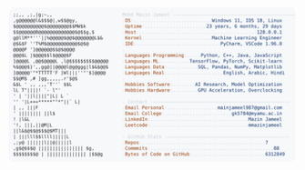 <picture>
  <source srcset="https://raw.githubusercontent.com/mmazinjameel/mmazinjameel/main/dark_mode.svg?v=1748974511" media="(prefers-color-scheme: dark)">
  <img src="https://raw.githubusercontent.com/mmazinjameel/mmazinjameel/main/light_mode.svg?v=1748974511">
</picture>
